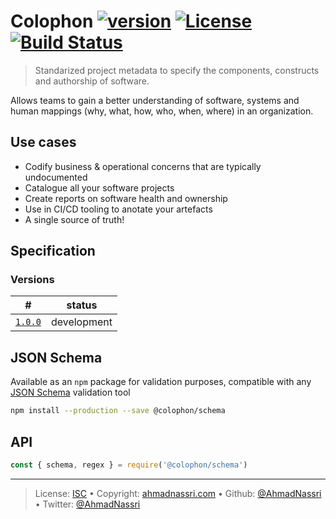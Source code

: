 # Colophon [![version][npm-version]][npm-url] [![License][license-image]][license-url] [![Build Status][travis-image]][travis-url]

> Standarized project metadata to specify the components, constructs and authorship of software.

Allows teams to gain a better understanding of software, systems and human mappings (why, what, how, who, when, where) in an organization.

## Use cases

- Codify business & operational concerns that are typically undocumented 
- Catalogue all your software projects
- Create reports on software health and ownership
- Use in CI/CD tooling to anotate your artefacts
- A single source of truth!

## Specification

### Versions

\#                     | status     
---------------------- | -----------
[`1.0.0`](spec/1.0.0/) | development

## JSON Schema

Available as an `npm` package for validation purposes, compatible with any [JSON Schema][] validation tool

```bash
npm install --production --save @colophon/schema
```

## API

```js
const { schema, regex } = require('@colophon/schema')
```

---

> License: [ISC][license-url] • 
> Copyright: [ahmadnassri.com](https://www.ahmadnassri.com) • 
> Github: [@AhmadNassri](https://github.com/ahmadnassri) • 
> Twitter: [@AhmadNassri](https://twitter.com/ahmadnassri)

[json schema]: http://json-schema.org

[license-image]: https://img.shields.io/github/license/ahmadnassri/colophon.svg?style=flat-square

[license-url]: http://choosealicense.com/licenses/isc/

[npm-url]: https://www.npmjs.com/package/@colophon/schema

[npm-version]: https://img.shields.io/npm/v/@colophon/schema.svg?style=flat-square

[travis-image]: https://img.shields.io/travis/ahmadnassri/colophon.svg?style=flat-square

[travis-url]: https://travis-ci.org/ahmadnassri/colophon
